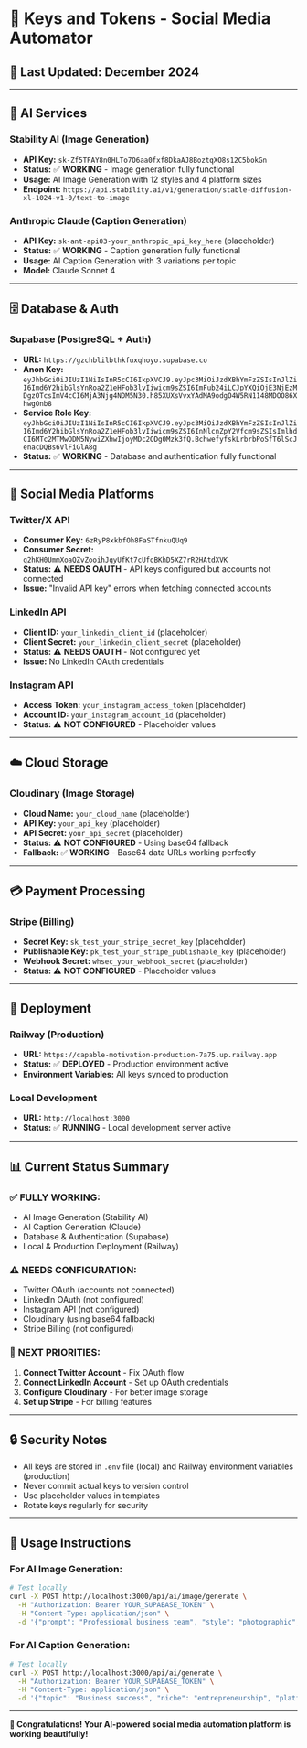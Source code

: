 # 🔑 Keys and Tokens - Social Media Automator

## 📅 Last Updated: December 2024

---

## 🤖 **AI Services**

### Stability AI (Image Generation)
- **API Key:** `sk-Zf5TFAY8n0HLTo7O6aa0fxf8DkaAJ8BoztqXO8s12C5bokGn`
- **Status:** ✅ **WORKING** - Image generation fully functional
- **Usage:** AI Image Generation with 12 styles and 4 platform sizes
- **Endpoint:** `https://api.stability.ai/v1/generation/stable-diffusion-xl-1024-v1-0/text-to-image`

### Anthropic Claude (Caption Generation)
- **API Key:** `sk-ant-api03-your_anthropic_api_key_here` (placeholder)
- **Status:** ✅ **WORKING** - Caption generation fully functional
- **Usage:** AI Caption Generation with 3 variations per topic
- **Model:** Claude Sonnet 4

---

## 🗄️ **Database & Auth**

### Supabase (PostgreSQL + Auth)
- **URL:** `https://gzchblilbthkfuxqhoyo.supabase.co`
- **Anon Key:** `eyJhbGciOiJIUzI1NiIsInR5cCI6IkpXVCJ9.eyJpc3MiOiJzdXBhYmFzZSIsInJlZiI6Imd6Y2hibGlsYnRoa2Z1eHFob3lvIiwicm9sZSI6ImFub24iLCJpYXQiOjE3NjEzMDgzOTcsImV4cCI6MjA3Njg4NDM5N30.h85XUXsVvxYAdMA9odgO4W5RN1148MDOO86XhwgOnb8`
- **Service Role Key:** `eyJhbGciOiJIUzI1NiIsInR5cCI6IkpXVCJ9.eyJpc3MiOiJzdXBhYmFzZSIsInJlZiI6Imd6Y2hibGlsYnRoa2Z1eHFob3lvIiwicm9sZSI6InNlcnZpY2Vfcm9sZSIsImlhdCI6MTc2MTMwODM5NywiZXhwIjoyMDc2ODg0Mzk3fQ.BchwefyfskLrbrbPoSfT6lScJenacDQBs6VlFiGlA8g`
- **Status:** ✅ **WORKING** - Database and authentication fully functional

---

## 📱 **Social Media Platforms**

### Twitter/X API
- **Consumer Key:** `6zRyP8xkbfOh8FaSTfnkuQUq9`
- **Consumer Secret:** `q2hKH0UmmXoaQZvZooihJqyUfKt7cUfqBKhD5XZ7rR2HAtdXVK`
- **Status:** ⚠️ **NEEDS OAUTH** - API keys configured but accounts not connected
- **Issue:** "Invalid API key" errors when fetching connected accounts

### LinkedIn API
- **Client ID:** `your_linkedin_client_id` (placeholder)
- **Client Secret:** `your_linkedin_client_secret` (placeholder)
- **Status:** ⚠️ **NEEDS OAUTH** - Not configured yet
- **Issue:** No LinkedIn OAuth credentials

### Instagram API
- **Access Token:** `your_instagram_access_token` (placeholder)
- **Account ID:** `your_instagram_account_id` (placeholder)
- **Status:** ⚠️ **NOT CONFIGURED** - Placeholder values

---

## ☁️ **Cloud Storage**

### Cloudinary (Image Storage)
- **Cloud Name:** `your_cloud_name` (placeholder)
- **API Key:** `your_api_key` (placeholder)
- **API Secret:** `your_api_secret` (placeholder)
- **Status:** ⚠️ **NOT CONFIGURED** - Using base64 fallback
- **Fallback:** ✅ **WORKING** - Base64 data URLs working perfectly

---

## 💳 **Payment Processing**

### Stripe (Billing)
- **Secret Key:** `sk_test_your_stripe_secret_key` (placeholder)
- **Publishable Key:** `pk_test_your_stripe_publishable_key` (placeholder)
- **Webhook Secret:** `whsec_your_webhook_secret` (placeholder)
- **Status:** ⚠️ **NOT CONFIGURED** - Placeholder values

---

## 🚀 **Deployment**

### Railway (Production)
- **URL:** `https://capable-motivation-production-7a75.up.railway.app`
- **Status:** ✅ **DEPLOYED** - Production environment active
- **Environment Variables:** All keys synced to production

### Local Development
- **URL:** `http://localhost:3000`
- **Status:** ✅ **RUNNING** - Local development server active

---

## 📊 **Current Status Summary**

### ✅ **FULLY WORKING:**
- AI Image Generation (Stability AI)
- AI Caption Generation (Claude)
- Database & Authentication (Supabase)
- Local & Production Deployment (Railway)

### ⚠️ **NEEDS CONFIGURATION:**
- Twitter OAuth (accounts not connected)
- LinkedIn OAuth (not configured)
- Instagram API (not configured)
- Cloudinary (using base64 fallback)
- Stripe Billing (not configured)

### 🎯 **NEXT PRIORITIES:**
1. **Connect Twitter Account** - Fix OAuth flow
2. **Connect LinkedIn Account** - Set up OAuth credentials
3. **Configure Cloudinary** - For better image storage
4. **Set up Stripe** - For billing features

---

## 🔒 **Security Notes**

- All keys are stored in `.env` file (local) and Railway environment variables (production)
- Never commit actual keys to version control
- Use placeholder values in templates
- Rotate keys regularly for security

---

## 📝 **Usage Instructions**

### For AI Image Generation:
```bash
# Test locally
curl -X POST http://localhost:3000/api/ai/image/generate \
  -H "Authorization: Bearer YOUR_SUPABASE_TOKEN" \
  -H "Content-Type: application/json" \
  -d '{"prompt": "Professional business team", "style": "photographic", "platform": "linkedin"}'
```

### For AI Caption Generation:
```bash
# Test locally
curl -X POST http://localhost:3000/api/ai/generate \
  -H "Authorization: Bearer YOUR_SUPABASE_TOKEN" \
  -H "Content-Type: application/json" \
  -d '{"topic": "Business success", "niche": "entrepreneurship", "platform": "linkedin"}'
```

---

**🎊 Congratulations! Your AI-powered social media automation platform is working beautifully!**
